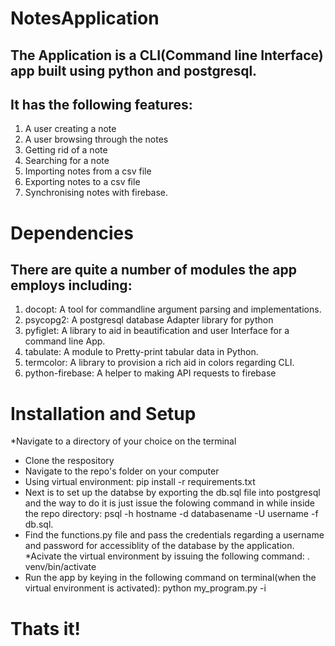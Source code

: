 # NotesApplication
## The Application is a CLI(Command line Interface) app built using python and postgresql.
## It has the following features:
1. A user creating a note
2. A user browsing through the notes
3. Getting rid of a note
4. Searching for a note
5. Importing notes from a csv file
6. Exporting notes to a csv file
7. Synchronising notes with firebase.

# Dependencies
## There are quite a number of modules the app employs including:
1. docopt: A tool for commandline argument parsing and implementations.
2. psycopg2: A postgresql database Adapter library for python
3. pyfiglet: A library to aid in beautification and user Interface for a command line App.
4. tabulate: A module to Pretty-print tabular data in Python.
5. termcolor: A library to provision a rich aid in colors regarding CLI.
6. python-firebase: A helper to making API requests to firebase

# Installation and Setup
*Navigate to a directory of your choice on the terminal
* Clone the respository
* Navigate to the repo's folder on your computer
* Using virtual environment: pip install -r requirements.txt
* Next is to set up the databse by exporting the db.sql file into postgresql and the way to do it is just issue the folowing command in while inside the repo directory: psql -h hostname -d databasename -U username -f db.sql.
* Find the functions.py file and pass the credentials regarding a username and password for accessiblity of the database by the application. 
*Acivate the virtual environment by issuing the following command: . venv/bin/activate
* Run the app by keying in the following command on terminal(when the virtual environment is activated): python my_program.py -i

# Thats it!

